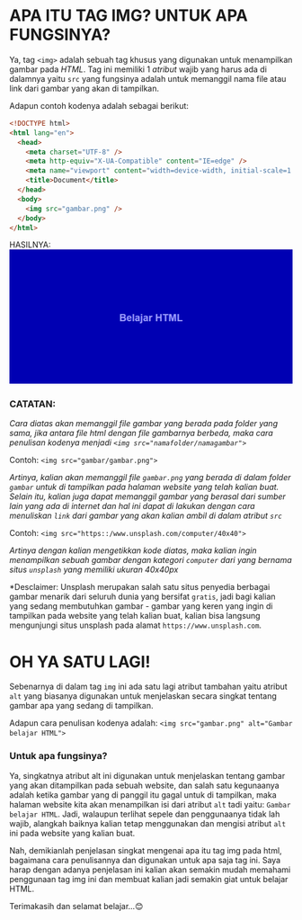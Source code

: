 # APA ITU TAG IMG? UNTUK APA FUNGSINYA?

Ya, tag `<img>` adalah sebuah tag khusus yang digunakan untuk menampilkan gambar pada _HTML_.
Tag ini memiliki 1 _atribut_ wajib yang harus ada di dalamnya yaitu `src` yang fungsinya adalah untuk memanggil nama file atau link dari gambar yang akan di tampilkan.

Adapun contoh kodenya adalah sebagai berikut:

```html
<!DOCTYPE html>
<html lang="en">
  <head>
    <meta charset="UTF-8" />
    <meta http-equiv="X-UA-Compatible" content="IE=edge" />
    <meta name="viewport" content="width=device-width, initial-scale=1.0" />
    <title>Document</title>
  </head>
  <body>
    <img src="gambar.png" />
  </body>
</html>
```

HASILNYA:
![tag-gambar](gambar.png)

### CATATAN:

_Cara diatas akan memanggil file gambar yang berada pada folder yang sama, jika antara file html dengan file gambarnya berbeda, maka cara penulisan kodenya menjadi `<img src="namafolder/namagambar">`_

Contoh:
`<img src="gambar/gambar.png">`

_Artinya, kalian akan memanggil file `gambar.png` yang berada di dalam folder `gambar` untuk di tampilkan pada halaman website yang telah kalian buat. Selain itu, kalian juga dapat memanggil gambar yang berasal dari sumber lain yang ada di internet dan hal ini dapat di lakukan dengan cara menuliskan `link` dari gambar yang akan kalian ambil di dalam atribut `src`_

Contoh:
`<img src="https::/www.unsplash.com/computer/40x40">`

_Artinya dengan kalian mengetikkan kode diatas, maka kalian ingin menampilkan sebuah gambar dengan kategori `computer` dari yang bernama situs `unsplash` yang memiliki ukuran 40x40px_

\*Desclaimer:
Unsplash merupakan salah satu situs penyedia berbagai gambar menarik dari seluruh dunia yang bersifat `gratis`, jadi bagi kalian yang sedang membutuhkan gambar - gambar yang keren yang ingin di tampilkan pada website yang telah kalian buat, kalian bisa langsung mengunjungi situs unsplash pada alamat `https://www.unsplash.com`.

# OH YA SATU LAGI!

Sebenarnya di dalam tag `img` ini ada satu lagi atribut tambahan yaitu atribut `alt` yang biasanya digunakan untuk menjelaskan secara singkat tentang gambar apa yang sedang di tampilkan.

Adapun cara penulisan kodenya adalah:
`<img src="gambar.png" alt="Gambar belajar HTML">`

### Untuk apa fungsinya?

Ya, singkatnya atribut alt ini digunakan untuk menjelaskan tentang gambar yang akan ditampilkan pada sebuah website, dan salah satu kegunaanya adalah ketika gambar yang di panggil itu gagal untuk di tampilkan, maka halaman website kita akan menampilkan isi dari atribut `alt` tadi yaitu: `Gambar belajar HTML`. Jadi, walaupun terlihat sepele dan penggunaanya tidak lah wajib, alangkah baiknya kalian tetap menggunakan dan mengisi atribut `alt` ini pada website yang kalian buat.

Nah, demikianlah penjelasan singkat mengenai apa itu tag img pada html, bagaimana cara penulisannya dan digunakan untuk apa saja tag ini. Saya harap dengan adanya penjelasan ini kalian akan semakin mudah memahami penggunaan tag img ini dan membuat kalian jadi semakin giat untuk belajar HTML.

Terimakasih dan selamat belajar...😊

